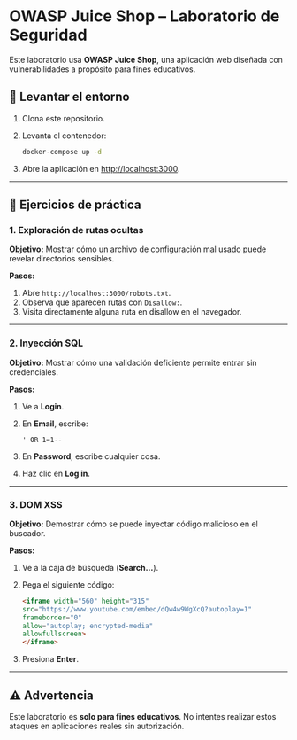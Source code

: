# OWASP Juice Shop – Laboratorio de Seguridad

Este laboratorio usa **OWASP Juice Shop**, una aplicación web diseñada con vulnerabilidades a propósito para fines educativos.

## 🚀 Levantar el entorno

1. Clona este repositorio.
2. Levanta el contenedor:

   ```bash
   docker-compose up -d
   ```
3. Abre la aplicación en [http://localhost:3000](http://localhost:3000).

---

## 🧪 Ejercicios de práctica

### 1. Exploración de rutas ocultas

**Objetivo:** Mostrar cómo un archivo de configuración mal usado puede revelar directorios sensibles.

**Pasos:**

1. Abre `http://localhost:3000/robots.txt`.
2. Observa que aparecen rutas con `Disallow:`.
3. Visita directamente alguna ruta en disallow en el navegador.

---

### 2. Inyección SQL

**Objetivo:** Mostrar cómo una validación deficiente permite entrar sin credenciales.

**Pasos:**

1. Ve a **Login**.
2. En **Email**, escribe:

   ```
   ' OR 1=1--
   ```
3. En **Password**, escribe cualquier cosa.
4. Haz clic en **Log in**.

---

### 3. DOM XSS

**Objetivo:** Demostrar cómo se puede inyectar código malicioso en el buscador.

**Pasos:**

1. Ve a la caja de búsqueda (**Search…**).
2. Pega el siguiente código:

   ```html
   <iframe width="560" height="315" 
   src="https://www.youtube.com/embed/dQw4w9WgXcQ?autoplay=1" 
   frameborder="0" 
   allow="autoplay; encrypted-media" 
   allowfullscreen>
   </iframe>
   ```
3. Presiona **Enter**.

---

## ⚠️ Advertencia

Este laboratorio es **solo para fines educativos**.
No intentes realizar estos ataques en aplicaciones reales sin autorización.
